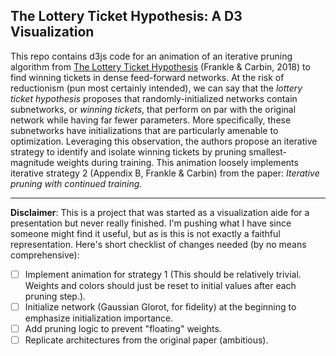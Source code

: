 ## The Lottery Ticket Hypothesis: A D3 Visualization

This repo contains d3js code for an animation of an iterative pruning algorithm from [The Lottery Ticket Hypothesis](https://arxiv.org/abs/1803.03635) (Frankle & Carbin, 2018) to find winning tickets in dense feed-forward networks. At the risk of reductionism (pun most certainly intended), we can say that the _lottery ticket hypothesis_ proposes that randomly-initialized networks contain subnetworks, or _winning tickets_,  that perform on par with the original network while having far fewer parameters. More specifically, these subnetworks have initializations that are particularly amenable to optimization. Leveraging this observation, the authors propose an iterative strategy to identify and isolate winning tickets by pruning smallest-magnitude weights during training. This animation loosely implements iterative strategy 2 (Appendix B, Frankle & Carbin) from the paper: _Iterative pruning with continued training._

---

**Disclaimer**: This is a project that was started as a visualization aide for a presentation but never really finished. I'm pushing what I have since someone might find it useful, but as is this is not exactly a faithful representation. Here's short checklist of changes needed (by no means comprehensive): 
- [ ] Implement animation for strategy 1 (This should be relatively trivial. Weights and colors should just be reset to initial values after each pruning step.).
- [ ] Initialize network (Gaussian Glorot, for fidelity) at the beginning to emphasize initialization importance. 
- [ ] Add pruning logic to prevent "floating" weights.
- [ ] Replicate architectures from the original paper (ambitious).
